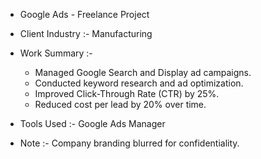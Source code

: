 - Google Ads - Freelance Project
- Client Industry :- Manufacturing
- Work Summary :-
    - Managed Google Search and Display ad campaigns.
    - Conducted keyword research and ad optimization.
    - Improved Click-Through Rate (CTR) by 25%.
    - Reduced cost per lead by 20% over time.

- Tools Used :- Google Ads Manager

- Note :-
  Company branding blurred for confidentiality.
